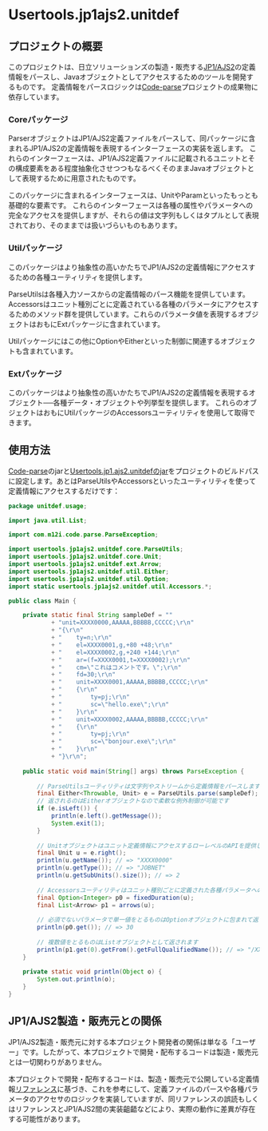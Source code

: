 Usertools.jp1ajs2.unitdef
=========================

## プロジェクトの概要

このプロジェクトは、日立ソリューションズの製造・販売する[JP1/AJS2](http://www.hitachi-solutions.co.jp/jp1/sp/?cid=aws0004461)の定義情報をパースし、Javaオブジェクトとしてアクセスするためのツールを開発するものです。
定義情報をパースロジックは[Code-parse](https://github.com/mizukyf/code-parse)プロジェクトの成果物に依存しています。

### Coreパッケージ

ParserオブジェクトはJP1/AJS2定義ファイルをパースして、同パッケージに含まれるJP1/AJS2の定義情報を表現するインターフェースの実装を返します。
これらのインターフェースは、JP1/AJS2定義ファイルに記載されるユニットとその構成要素をある程度抽象化させつつもなるべくそのままJavaオブジェクトとして表現するために用意されたものです。

このパッケージに含まれるインターフェースは、UnitやParamといったもっとも基礎的な要素です。
これらのインターフェースは各種の属性やパラメータへの完全なアクセスを提供しますが、それらの値は文字列もしくはタプルとして表現されており、そのままでは扱いづらいものもあります。

### Utilパッケージ

このパッケージはより抽象性の高いかたちでJP1/AJS2の定義情報にアクセスするための各種ユーティリティを提供します。

ParseUtilsは各種入力ソースからの定義情報のパース機能を提供しています。
Accessorsはユニット種別ごとに定義されている各種のパラメータにアクセスするためのメソッド群を提供しています。これらのパラメータ値を表現するオブジェクトはおもにExtパッケージに含まれています。

Utilパッケージにはこの他にOptionやEitherといった制御に関連するオブジェクトも含まれています。

### Extパッケージ

このパッケージはより抽象性の高いかたちでJP1/AJS2の定義情報を表現するオブジェクト──各種データ・オブジェクトや列挙型を提供します。
これらのオブジェクトはおもにUtilパッケージのAccessorsユーティリティを使用して取得できます。

## 使用方法

[Code-parse](https://github.com/mizukyf/code-parse)のjarと[Usertools.jp1.ajs2.unitdefのjar](https://github.com/mizukyf/usertools.jp1ajs2.unitdef/releases)をプロジェクトのビルドパスに設定します。あとはParseUtilsやAccessorsといったユーティリティを使って定義情報にアクセスするだけです：

```java
package unitdef.usage;

import java.util.List;

import com.m12i.code.parse.ParseException;

import usertools.jp1ajs2.unitdef.core.ParseUtils;
import usertools.jp1ajs2.unitdef.core.Unit;
import usertools.jp1ajs2.unitdef.ext.Arrow;
import usertools.jp1ajs2.unitdef.util.Either;
import usertools.jp1ajs2.unitdef.util.Option;
import static usertools.jp1ajs2.unitdef.util.Accessors.*;

public class Main {

	private static final String sampleDef = ""
			+ "unit=XXXX0000,AAAAA,BBBBB,CCCCC;\r\n"
			+ "{\r\n"
			+ "    ty=n;\r\n"
			+ "    el=XXXX0001,g,+80 +48;\r\n" 
			+ "    el=XXXX0002,g,+240 +144;\r\n"
			+ "    ar=(f=XXXX0001,t=XXXX0002);\r\n" 
			+ "    cm=\"これはコメントです。\";\r\n"
			+ "    fd=30;\r\n"
			+ "    unit=XXXX0001,AAAAA,BBBBB,CCCCC;\r\n"
			+ "    {\r\n"
			+ "        ty=pj;\r\n"
			+ "        sc=\"hello.exe\";\r\n"
			+ "    }\r\n"
			+ "    unit=XXXX0002,AAAAA,BBBBB,CCCCC;\r\n"
			+ "    {\r\n"
			+ "        ty=pj;\r\n" 
			+ "        sc=\"bonjour.exe\";\r\n"
			+ "    }\r\n"
			+ "}\r\n";
	
	public static void main(String[] args) throws ParseException {
		
		// ParseUtilsユーティリティは文字列やストリームから定義情報をパースします
		final Either<Throwable, Unit> e = ParseUtils.parse(sampleDef);
		// 返されるのはEitherオブジェクトなので柔軟な例外制御が可能です
		if (e.isLeft()) {
			println(e.left().getMessage());
			System.exit(1);
		}
		
		// Unitオブジェクトはユニット定義情報にアクセスするローレベルのAPIを提供します
		final Unit u = e.right();
		println(u.getName()); // => "XXXX0000"
		println(u.getType()); // => "JOBNET"
		println(u.getSubUnits().size()); // => 2
		
		// Accessorsユーティリティはユニット種別ごとに定義された各種パラメータへのアクセスを提供します
		final Option<Integer> p0 = fixedDuration(u);
		final List<Arrow> p1 = arrows(u);
		
		// 必須でないパラメータで単一値をとるものはOptionオブジェクトに包まれて返されます
		println(p0.get()); // => 30
		
		// 複数値をとるものはListオブジェクトとして返されます
		println(p1.get(0).getFrom().getFullQualifiedName()); // => "/XXXX0000/XXXX0001"
	}
	
	private static void println(Object o) {
		System.out.println(o);
	}
}
```

## JP1/AJS2製造・販売元との関係

JP1/AJS2製造・販売元に対する本プロジェクト開発者の関係は単なる「ユーザー」です。したがって、本プロジェクトで開発・配布するコードは製造・販売元とは一切関わりがありません。

本プロジェクトで開発・配布するコードは、製造・販売元で公開している定義情報[リファレンス](http://www.hitachi.co.jp/Prod/comp/soft1/manual/pc/d3K2543/AJSO0001.HTM)に基づき、これを参考にして、定義ファイルのパースや各種パラメータのアクセサのロジックを実装していますが、同リファレンスの誤読もしくはリファレンスとJP1/AJS2間の実装齟齬などにより、実際の動作に差異が存在する可能性があります。
